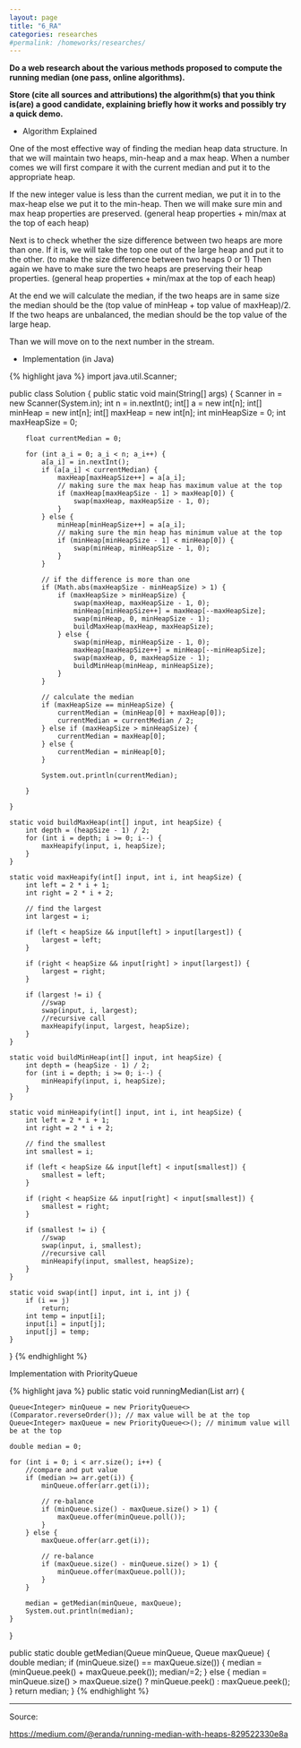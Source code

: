 ```yaml
---
layout: page
title: "6_RA"
categories: researches
#permalink: /homeworks/researches/
---
```

<b>Do a web research about the various methods proposed to compute the running median (one pass, online algorithms).</b>

<b>Store (cite all sources and attributions) the algorithm(s) that you think is(are) a good candidate, explaining briefly how it works and possibly try a quick demo.</b>

- Algorithm Explained	

One of the most effective way of finding the median heap data structure. In that we will maintain two heaps, min-heap and a max heap. When a number comes we will first compare it with the current median and put it to the appropriate heap.

If the new integer value is less than the current median, we put it in to the max-heap else we put it to the min-heap. Then we will make sure min and max heap properties are preserved. (general heap properties + min/max at the top of each heap)

Next is to check whether the size difference between two heaps are more than one. If it is, we will take the top one out of the large heap and put it to the other. (to make the size difference between two heaps 0 or 1) Then again we have to make sure the two heaps are preserving their heap properties. (general heap properties + min/max at the top of each heap)

At the end we will calculate the median, if the two heaps are in same size the median should be the (top value of minHeap + top value of maxHeap)/2. If the two heaps are unbalanced, the median should be the top value of the large heap.

Than we will move on to the next number in the stream.

- Implementation (in Java)

{% highlight java %}
import java.util.Scanner;

public class Solution {
	public static void main(String[] args) {
		Scanner in = new Scanner(System.in);
		int n = in.nextInt();
		int[] a = new int[n];
		int[] minHeap = new int[n];
		int[] maxHeap = new int[n];
		int minHeapSize = 0;
		int maxHeapSize = 0;
		
		float currentMedian = 0;
		
		for (int a_i = 0; a_i < n; a_i++) {
			a[a_i] = in.nextInt();
			if (a[a_i] < currentMedian) {
				maxHeap[maxHeapSize++] = a[a_i];
				// making sure the max heap has maximum value at the top
				if (maxHeap[maxHeapSize - 1] > maxHeap[0]) {
					swap(maxHeap, maxHeapSize - 1, 0);
				}
			} else {
				minHeap[minHeapSize++] = a[a_i];
				// making sure the min heap has minimum value at the top
				if (minHeap[minHeapSize - 1] < minHeap[0]) {
					swap(minHeap, minHeapSize - 1, 0);
				}
			}
			
			// if the difference is more than one
			if (Math.abs(maxHeapSize - minHeapSize) > 1) {
				if (maxHeapSize > minHeapSize) {
					swap(maxHeap, maxHeapSize - 1, 0);
					minHeap[minHeapSize++] = maxHeap[--maxHeapSize];
					swap(minHeap, 0, minHeapSize - 1);
					buildMaxHeap(maxHeap, maxHeapSize);
				} else {
					swap(minHeap, minHeapSize - 1, 0);
					maxHeap[maxHeapSize++] = minHeap[--minHeapSize];
					swap(maxHeap, 0, maxHeapSize - 1);
					buildMinHeap(minHeap, minHeapSize);
				}
			}
			
			// calculate the median
			if (maxHeapSize == minHeapSize) {
				currentMedian = (minHeap[0] + maxHeap[0]);
				currentMedian = currentMedian / 2;
			} else if (maxHeapSize > minHeapSize) {
				currentMedian = maxHeap[0];
			} else {
				currentMedian = minHeap[0];
			}
			
			System.out.println(currentMedian);
			
		}
	
	}
	
	static void buildMaxHeap(int[] input, int heapSize) {
		int depth = (heapSize - 1) / 2;
		for (int i = depth; i >= 0; i--) {
			maxHeapify(input, i, heapSize);
		}
	}
	
	static void maxHeapify(int[] input, int i, int heapSize) {
		int left = 2 * i + 1;
		int right = 2 * i + 2;
		
		// find the largest
		int largest = i;
		
		if (left < heapSize && input[left] > input[largest]) {
			largest = left;
		}
		
		if (right < heapSize && input[right] > input[largest]) {
			largest = right;
		}
		
		if (largest != i) {
			//swap
			swap(input, i, largest);
			//recursive call
			maxHeapify(input, largest, heapSize);
		}
	}
	
	static void buildMinHeap(int[] input, int heapSize) {
		int depth = (heapSize - 1) / 2;
		for (int i = depth; i >= 0; i--) {
			minHeapify(input, i, heapSize);
		}
	}
	
	static void minHeapify(int[] input, int i, int heapSize) {
		int left = 2 * i + 1;
		int right = 2 * i + 2;
		
		// find the smallest
		int smallest = i;
		
		if (left < heapSize && input[left] < input[smallest]) {
			smallest = left;
		}
		
		if (right < heapSize && input[right] < input[smallest]) {
			smallest = right;
		}
		
		if (smallest != i) {
			//swap
			swap(input, i, smallest);
			//recursive call
			minHeapify(input, smallest, heapSize);
		}
	}
	
	static void swap(int[] input, int i, int j) {
		if (i == j)
			return;
		int temp = input[i];
		input[i] = input[j];
		input[j] = temp;
	}
}
{% endhighlight %}


Implementation with PriorityQueue

{% highlight java %}
public static void runningMedian(List<Integer> arr) {
	
	Queue<Integer> minQueue = new PriorityQueue<>(Comparator.reverseOrder()); // max value will be at the top
	Queue<Integer> maxQueue = new PriorityQueue<>(); // minimum value will be at the top
	
	double median = 0;
	
	for (int i = 0; i < arr.size(); i++) {
		//compare and put value
		if (median >= arr.get(i)) {
			minQueue.offer(arr.get(i));
			
			// re-balance
			if (minQueue.size() - maxQueue.size() > 1) {
				maxQueue.offer(minQueue.poll());
			}
		} else {
			maxQueue.offer(arr.get(i));
			
			// re-balance
			if (maxQueue.size() - minQueue.size() > 1) {
				minQueue.offer(maxQueue.poll());
			}
		}
		
		median = getMedian(minQueue, maxQueue);
		System.out.println(median);
	}

}

public static double getMedian(Queue<Integer> minQueue, Queue<Integer> maxQueue) {
	double median;
	if (minQueue.size() == maxQueue.size()) {
		median = (minQueue.peek() + maxQueue.peek());
		median/=2;
	} else {
		median = minQueue.size() > maxQueue.size() ? minQueue.peek() : maxQueue.peek();
	}
	return median;
}
{% endhighlight %}


------------------------------------------------------------------------------------

Source:

https://medium.com/@eranda/running-median-with-heaps-829522330e8a
